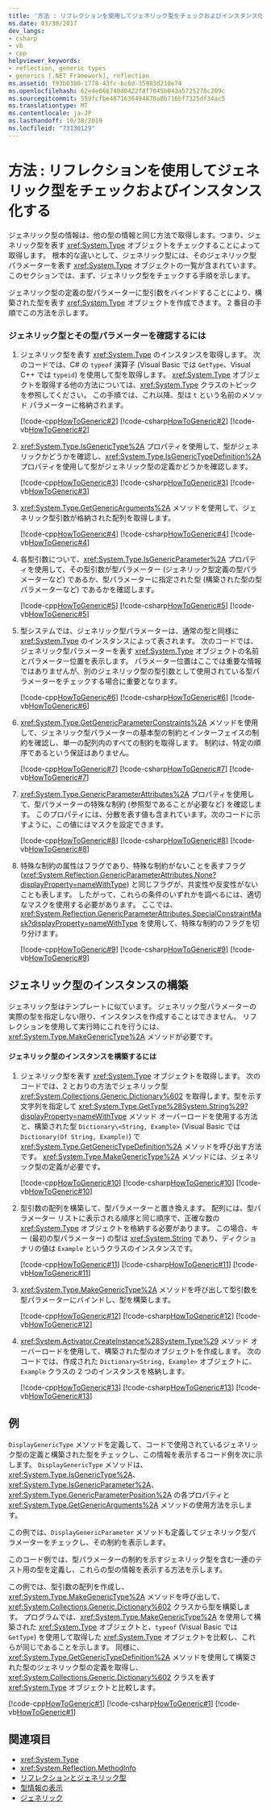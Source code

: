 ```yaml
---
title: '方法 : リフレクションを使用してジェネリック型をチェックおよびインスタンス化する'
ms.date: 03/30/2017
dev_langs:
- csharp
- vb
- cpp
helpviewer_keywords:
- reflection, generic types
- generics [.NET Framework], reflection
ms.assetid: f93b03b0-1778-43fc-bc6d-35983d210e74
ms.openlocfilehash: 62e4e066740d0422f8f7045b043a5725278c209c
ms.sourcegitcommit: 559fcfbe4871636494870a8b716bf7325df34ac5
ms.translationtype: MT
ms.contentlocale: ja-JP
ms.lasthandoff: 10/30/2019
ms.locfileid: "73130129"
---
```

# <a name="how-to-examine-and-instantiate-generic-types-with-reflection"></a>方法 : リフレクションを使用してジェネリック型をチェックおよびインスタンス化する
ジェネリック型の情報は、他の型の情報と同じ方法で取得します。つまり、ジェネリック型を表す <xref:System.Type> オブジェクトをチェックすることによって取得します。 根本的な違いとして、ジェネリック型には、そのジェネリック型パラメーターを表す <xref:System.Type> オブジェクトの一覧が含まれています。 このセクションでは、まず、ジェネリック型をチェックする手順を示します。  
  
 ジェネリック型の定義の型パラメーターに型引数をバインドすることにより、構築された型を表す <xref:System.Type> オブジェクトを作成できます。 2 番目の手順でこの方法を示します。  
  
### <a name="to-examine-a-generic-type-and-its-type-parameters"></a>ジェネリック型とその型パラメーターを確認するには  
  
1. ジェネリック型を表す <xref:System.Type> のインスタンスを取得します。 次のコードでは、C# の `typeof` 演算子 (Visual Basic では `GetType`、Visual C++ では `typeid`) を使用して型を取得します。 <xref:System.Type> オブジェクトを取得する他の方法については、<xref:System.Type> クラスのトピックを参照してください。 この手順では、これ以降、型は `t` という名前のメソッド パラメーターに格納されます。  
  
     [!code-cpp[HowToGeneric#2](../../../samples/snippets/cpp/VS_Snippets_CLR/HowToGeneric/cpp/ur.cpp#2)]
     [!code-csharp[HowToGeneric#2](../../../samples/snippets/csharp/VS_Snippets_CLR/HowToGeneric/CS/ur.cs#2)]
     [!code-vb[HowToGeneric#2](../../../samples/snippets/visualbasic/VS_Snippets_CLR/HowToGeneric/VB/ur.vb#2)]  
  
2. <xref:System.Type.IsGenericType%2A> プロパティを使用して、型がジェネリックかどうかを確認し、<xref:System.Type.IsGenericTypeDefinition%2A> プロパティを使用して型がジェネリック型の定義かどうかを確認します。  
  
     [!code-cpp[HowToGeneric#3](../../../samples/snippets/cpp/VS_Snippets_CLR/HowToGeneric/cpp/ur.cpp#3)]
     [!code-csharp[HowToGeneric#3](../../../samples/snippets/csharp/VS_Snippets_CLR/HowToGeneric/CS/ur.cs#3)]
     [!code-vb[HowToGeneric#3](../../../samples/snippets/visualbasic/VS_Snippets_CLR/HowToGeneric/VB/ur.vb#3)]  
  
3. <xref:System.Type.GetGenericArguments%2A> メソッドを使用して、ジェネリック型引数が格納された配列を取得します。  
  
     [!code-cpp[HowToGeneric#4](../../../samples/snippets/cpp/VS_Snippets_CLR/HowToGeneric/cpp/ur.cpp#4)]
     [!code-csharp[HowToGeneric#4](../../../samples/snippets/csharp/VS_Snippets_CLR/HowToGeneric/CS/ur.cs#4)]
     [!code-vb[HowToGeneric#4](../../../samples/snippets/visualbasic/VS_Snippets_CLR/HowToGeneric/VB/ur.vb#4)]  
  
4. 各型引数について、<xref:System.Type.IsGenericParameter%2A> プロパティを使用して、その型引数が型パラメーター (ジェネリック型定義の型パラメーターなど) であるか、型パラメーターに指定された型 (構築された型の型パラメーターなど) であるかを確認します。  
  
     [!code-cpp[HowToGeneric#5](../../../samples/snippets/cpp/VS_Snippets_CLR/HowToGeneric/cpp/ur.cpp#5)]
     [!code-csharp[HowToGeneric#5](../../../samples/snippets/csharp/VS_Snippets_CLR/HowToGeneric/CS/ur.cs#5)]
     [!code-vb[HowToGeneric#5](../../../samples/snippets/visualbasic/VS_Snippets_CLR/HowToGeneric/VB/ur.vb#5)]  
  
5. 型システムでは、ジェネリック型パラメーターは、通常の型と同様に <xref:System.Type> のインスタンスによって表されます。 次のコードでは、ジェネリック型パラメーターを表す <xref:System.Type> オブジェクトの名前とパラメーター位置を表示します。 パラメーター位置はここでは重要な情報ではありませんが、別のジェネリック型の型引数として使用されている型パラメーターをチェックする場合に重要となります。  
  
     [!code-cpp[HowToGeneric#6](../../../samples/snippets/cpp/VS_Snippets_CLR/HowToGeneric/cpp/ur.cpp#6)]
     [!code-csharp[HowToGeneric#6](../../../samples/snippets/csharp/VS_Snippets_CLR/HowToGeneric/CS/ur.cs#6)]
     [!code-vb[HowToGeneric#6](../../../samples/snippets/visualbasic/VS_Snippets_CLR/HowToGeneric/VB/ur.vb#6)]  
  
6. <xref:System.Type.GetGenericParameterConstraints%2A> メソッドを使用して、ジェネリック型パラメーターの基本型の制約とインターフェイスの制約を確認し、単一の配列内のすべての制約を取得します。 制約は、特定の順序であるという保証はありません。  
  
     [!code-cpp[HowToGeneric#7](../../../samples/snippets/cpp/VS_Snippets_CLR/HowToGeneric/cpp/ur.cpp#7)]
     [!code-csharp[HowToGeneric#7](../../../samples/snippets/csharp/VS_Snippets_CLR/HowToGeneric/CS/ur.cs#7)]
     [!code-vb[HowToGeneric#7](../../../samples/snippets/visualbasic/VS_Snippets_CLR/HowToGeneric/VB/ur.vb#7)]  
  
7. <xref:System.Type.GenericParameterAttributes%2A> プロパティを使用して、型パラメーターの特殊な制約 (参照型であることが必要など) を確認します。 このプロパティには、分散を表す値も含まれています。次のコードに示すように、この値にはマスクを設定できます。  
  
     [!code-cpp[HowToGeneric#8](../../../samples/snippets/cpp/VS_Snippets_CLR/HowToGeneric/cpp/ur.cpp#8)]
     [!code-csharp[HowToGeneric#8](../../../samples/snippets/csharp/VS_Snippets_CLR/HowToGeneric/CS/ur.cs#8)]
     [!code-vb[HowToGeneric#8](../../../samples/snippets/visualbasic/VS_Snippets_CLR/HowToGeneric/VB/ur.vb#8)]  
  
8. 特殊な制約の属性はフラグであり、特殊な制約がないことを表すフラグ (<xref:System.Reflection.GenericParameterAttributes.None?displayProperty=nameWithType>) と同じフラグが、共変性や反変性がないことも表します。 したがって、これらの条件のいずれかを調べるには、適切なマスクを使用する必要があります。 ここでは、<xref:System.Reflection.GenericParameterAttributes.SpecialConstraintMask?displayProperty=nameWithType> を使用して、特殊な制約のフラグを切り分けます。  
  
     [!code-cpp[HowToGeneric#9](../../../samples/snippets/cpp/VS_Snippets_CLR/HowToGeneric/cpp/ur.cpp#9)]
     [!code-csharp[HowToGeneric#9](../../../samples/snippets/csharp/VS_Snippets_CLR/HowToGeneric/CS/ur.cs#9)]
     [!code-vb[HowToGeneric#9](../../../samples/snippets/visualbasic/VS_Snippets_CLR/HowToGeneric/VB/ur.vb#9)]  
  
## <a name="constructing-an-instance-of-a-generic-type"></a>ジェネリック型のインスタンスの構築  
 ジェネリック型はテンプレートに似ています。 ジェネリック型パラメーターの実際の型を指定しない限り、インスタンスを作成することはできません。 リフレクションを使用して実行時にこれを行うには、<xref:System.Type.MakeGenericType%2A> メソッドが必要です。  
  
#### <a name="to-construct-an-instance-of-a-generic-type"></a>ジェネリック型のインスタンスを構築するには  
  
1. ジェネリック型を表す <xref:System.Type> オブジェクトを取得します。 次のコードでは、2 とおりの方法でジェネリック型 <xref:System.Collections.Generic.Dictionary%602> を取得します。型を示す文字列を指定して <xref:System.Type.GetType%28System.String%29?displayProperty=nameWithType> メソッド オーバーロードを使用する方法と、構築された型 `Dictionary\<String, Example>` (Visual Basic では `Dictionary(Of String, Example)`) で <xref:System.Type.GetGenericTypeDefinition%2A> メソッドを呼び出す方法です。 <xref:System.Type.MakeGenericType%2A> メソッドには、ジェネリック型の定義が必要です。  
  
     [!code-cpp[HowToGeneric#10](../../../samples/snippets/cpp/VS_Snippets_CLR/HowToGeneric/cpp/ur.cpp#10)]
     [!code-csharp[HowToGeneric#10](../../../samples/snippets/csharp/VS_Snippets_CLR/HowToGeneric/CS/ur.cs#10)]
     [!code-vb[HowToGeneric#10](../../../samples/snippets/visualbasic/VS_Snippets_CLR/HowToGeneric/VB/ur.vb#10)]  
  
2. 型引数の配列を構築して、型パラメーターと置き換えます。 配列には、型パラメーター リストに表示される順序と同じ順序で、正確な数の <xref:System.Type> オブジェクトを格納する必要があります。 この場合、キー (最初の型パラメーター) の型は <xref:System.String> であり、ディクショナリの値は `Example` というクラスのインスタンスです。  
  
     [!code-cpp[HowToGeneric#11](../../../samples/snippets/cpp/VS_Snippets_CLR/HowToGeneric/cpp/ur.cpp#11)]
     [!code-csharp[HowToGeneric#11](../../../samples/snippets/csharp/VS_Snippets_CLR/HowToGeneric/CS/ur.cs#11)]
     [!code-vb[HowToGeneric#11](../../../samples/snippets/visualbasic/VS_Snippets_CLR/HowToGeneric/VB/ur.vb#11)]  
  
3. <xref:System.Type.MakeGenericType%2A> メソッドを呼び出して型引数を型パラメーターにバインドし、型を構築します。  
  
     [!code-cpp[HowToGeneric#12](../../../samples/snippets/cpp/VS_Snippets_CLR/HowToGeneric/cpp/ur.cpp#12)]
     [!code-csharp[HowToGeneric#12](../../../samples/snippets/csharp/VS_Snippets_CLR/HowToGeneric/CS/ur.cs#12)]
     [!code-vb[HowToGeneric#12](../../../samples/snippets/visualbasic/VS_Snippets_CLR/HowToGeneric/VB/ur.vb#12)]  
  
4. <xref:System.Activator.CreateInstance%28System.Type%29> メソッド オーバーロードを使用して、構築された型のオブジェクトを作成します。 次のコードでは、作成された `Dictionary<String, Example>` オブジェクトに、`Example` クラスの 2 つのインスタンスを格納します。  
  
     [!code-cpp[HowToGeneric#13](../../../samples/snippets/cpp/VS_Snippets_CLR/HowToGeneric/cpp/ur.cpp#13)]
     [!code-csharp[HowToGeneric#13](../../../samples/snippets/csharp/VS_Snippets_CLR/HowToGeneric/CS/ur.cs#13)]
     [!code-vb[HowToGeneric#13](../../../samples/snippets/visualbasic/VS_Snippets_CLR/HowToGeneric/VB/ur.vb#13)]  
  
## <a name="example"></a>例  
 `DisplayGenericType` メソッドを定義して、コードで使用されているジェネリック型の定義と構築された型をチェックし、この情報を表示するコード例を次に示します。 `DisplayGenericType` メソッドは、<xref:System.Type.IsGenericType%2A>、<xref:System.Type.IsGenericParameter%2A>、<xref:System.Type.GenericParameterPosition%2A> の各プロパティと <xref:System.Type.GetGenericArguments%2A> メソッドの使用方法を示します。  
  
 この例では、`DisplayGenericParameter` メソッドも定義してジェネリック型パラメーターをチェックし、その制約を表示します。  
  
 このコード例では、型パラメーターの制約を示すジェネリック型を含む一連のテスト用の型を定義し、これらの型の情報を表示する方法を示します。  
  
 この例では、型引数の配列を作成し、<xref:System.Type.MakeGenericType%2A> メソッドを呼び出して、<xref:System.Collections.Generic.Dictionary%602> クラスから型を構築します。 プログラムでは、<xref:System.Type.MakeGenericType%2A> を使用して構築された <xref:System.Type> オブジェクトと、`typeof` (Visual Basic では `GetType`) を使用して取得した <xref:System.Type> オブジェクトを比較し、これらが同じであることを示します。 同様に、<xref:System.Type.GetGenericTypeDefinition%2A> メソッドを使用して構築された型のジェネリック型の定義を取得し、<xref:System.Collections.Generic.Dictionary%602> クラスを表す <xref:System.Type> オブジェクトと比較します。  
  
 [!code-cpp[HowToGeneric#1](../../../samples/snippets/cpp/VS_Snippets_CLR/HowToGeneric/cpp/ur.cpp#1)]
 [!code-csharp[HowToGeneric#1](../../../samples/snippets/csharp/VS_Snippets_CLR/HowToGeneric/CS/ur.cs#1)]
 [!code-vb[HowToGeneric#1](../../../samples/snippets/visualbasic/VS_Snippets_CLR/HowToGeneric/VB/ur.vb#1)]  
  
## <a name="see-also"></a>関連項目

- <xref:System.Type>
- <xref:System.Reflection.MethodInfo>
- [リフレクションとジェネリック型](reflection-and-generic-types.md)
- [型情報の表示](viewing-type-information.md)
- [ジェネリック](../../standard/generics/index.md)
